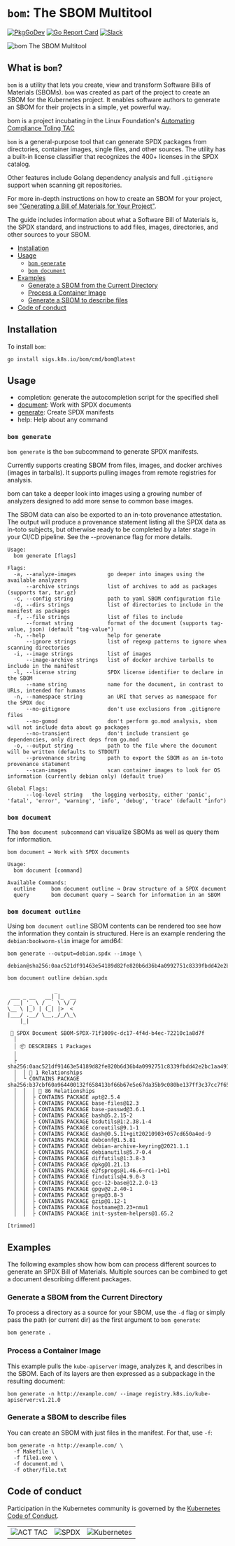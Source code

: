 # `bom`: The SBOM Multitool

[![PkgGoDev](https://pkg.go.dev/badge/sigs.k8s.io/bom)](https://pkg.go.dev/sigs.k8s.io/bom)
[![Go Report Card](https://goreportcard.com/badge/sigs.k8s.io/bom)](https://goreportcard.com/report/sigs.k8s.io/bom)
[![Slack](https://img.shields.io/badge/Slack-%23release--management-blueviolet)](https://kubernetes.slack.com/archives/C2C40FMNF)

 ![bom The SBOM Multitool](logo/logo.png)



## What is `bom`?

`bom` is a utility that lets you create, view and transform Software Bills of
Materials (SBOMs). `bom` was created as part of the project to create an SBOM
for the Kubernetes project. It enables software authors to generate an
SBOM for their projects in a simple, yet powerful way.

bom is a project incubating in the Linux Foundation's
[Automating Compliance Toling TAC](https://github.com/act-project/TAC)

`bom` is a general-purpose tool that can generate SPDX packages from
directories, container images, single files, and other sources. The utility
has a built-in license classifier that recognizes the 400+ licenses in
the SPDX catalog.

Other features include Golang dependency analysis and full `.gitignore`
support when scanning git repositories.

For more in-depth instructions on how to create an SBOM for your project, see
["Generating a Bill of Materials for Your Project"](https://kubernetes-sigs.github.io/bom/tutorials/creating_bill_of_materials/).

The guide includes information about what a Software Bill of Materials is,
the SPDX standard, and instructions to add files, images, directories, and
other sources to your SBOM.

- [Installation](#installation)
- [Usage](#usage)
  - [`bom generate`](#bom-generate)
  - [`bom document`](#bom-document)
- [Examples](#examples)
  - [Generate a SBOM from the Current Directory](#generate-a-sbom-from-the-current-directory)
  - [Process a Container Image](#process-a-container-image)
  - [Generate a SBOM to describe files](#generate-a-sbom-to-describe-files)
- [Code of conduct](#code-of-conduct)

## Installation

To install `bom`:

```console
go install sigs.k8s.io/bom/cmd/bom@latest
```

## Usage

- completion: generate the autocompletion script for the specified shell
- [document](#bom-document): Work with SPDX documents
- [generate](#bom-generate): Create SPDX manifests
- help: Help about any command

### `bom generate`

`bom generate` is the `bom` subcommand to generate SPDX manifests.

Currently supports creating SBOM from files, images, and docker
archives (images in tarballs). It supports pulling images from
remote registries for analysis.

bom can take a deeper look into images using a growing number
of analyzers designed to add more sense to common base images.

The SBOM data can also be exported to an in-toto provenance
attestation. The output will produce a provenance statement listing all
the SPDX data as in-toto subjects, but otherwise ready to be
completed by a later stage in your CI/CD pipeline. See the
--provenance flag for more details.

```console
Usage:
  bom generate [flags]

Flags:
  -a, --analyze-images          go deeper into images using the available analyzers
      --archive strings         list of archives to add as packages (supports tar, tar.gz)
  -c, --config string           path to yaml SBOM configuration file
  -d, --dirs strings            list of directories to include in the manifest as packages
  -f, --file strings            list of files to include
      --format string           format of the document (supports tag-value, json) (default "tag-value")
  -h, --help                    help for generate
      --ignore strings          list of regexp patterns to ignore when scanning directories
  -i, --image strings           list of images
      --image-archive strings   list of docker archive tarballs to include in the manifest
  -l, --license string          SPDX license identifier to declare in the SBOM
      --name string             name for the document, in contrast to URLs, intended for humans
  -n, --namespace string        an URI that serves as namespace for the SPDX doc
      --no-gitignore            don't use exclusions from .gitignore files
      --no-gomod                don't perform go.mod analysis, sbom will not include data about go packages
      --no-transient            don't include transient go dependencies, only direct deps from go.mod
  -o, --output string           path to the file where the document will be written (defaults to STDOUT)
      --provenance string       path to export the SBOM as an in-toto provenance statement
      --scan-images             scan container images to look for OS information (currently debian only) (default true)

Global Flags:
      --log-level string   the logging verbosity, either 'panic', 'fatal', 'error', 'warning', 'info', 'debug', 'trace' (default "info")

```

### `bom document`

The `bom document subcommand` can visualize SBOMs as well as query them for
information.

```console
bom document → Work with SPDX documents

Usage:
  bom document [command]

Available Commands:
  outline     bom document outline → Draw structure of a SPDX document
  query       bom document query → Search for information in an SBOM
```

### `bom document outline`

Using `bom document outline` SBOM contents can be rendered too see how the
information they contain is structured. Here is an example rendering the
`debian:bookworm-slim` image for amd64:

```
bom generate --output=debian.spdx --image \
  debian@sha256:0aac521df91463e54189d82fe820b6d36b4a0992751c8339fbdd42e2bc1aa491

bom document outline debian.spdx

               _
 ___ _ __   __| |_  __
/ __| '_ \ / _` \ \/ /
\__ \ |_) | (_| |>  <
|___/ .__/ \__,_/_/\_\
    |_|

 📂 SPDX Document SBOM-SPDX-71f1009c-dc17-4f4d-b4ec-72210c1a8d7f
  │
  │ 📦 DESCRIBES 1 Packages
  │
  ├ sha256:0aac521df91463e54189d82fe820b6d36b4a0992751c8339fbdd42e2bc1aa491
  │  │ 🔗 1 Relationships
  │  └ CONTAINS PACKAGE sha256:b37cbf60a964400132f658413bf66b67e5e67da35b9c080be137ff3c37cc7f65
  │  │  │ 🔗 86 Relationships
  │  │  ├ CONTAINS PACKAGE apt@2.5.4
  │  │  ├ CONTAINS PACKAGE base-files@12.3
  │  │  ├ CONTAINS PACKAGE base-passwd@3.6.1
  │  │  ├ CONTAINS PACKAGE bash@5.2.15-2
  │  │  ├ CONTAINS PACKAGE bsdutils@1:2.38.1-4
  │  │  ├ CONTAINS PACKAGE coreutils@9.1-1
  │  │  ├ CONTAINS PACKAGE dash@0.5.11+git20210903+057cd650a4ed-9
  │  │  ├ CONTAINS PACKAGE debconf@1.5.81
  │  │  ├ CONTAINS PACKAGE debian-archive-keyring@2021.1.1
  │  │  ├ CONTAINS PACKAGE debianutils@5.7-0.4
  │  │  ├ CONTAINS PACKAGE diffutils@1:3.8-3
  │  │  ├ CONTAINS PACKAGE dpkg@1.21.13
  │  │  ├ CONTAINS PACKAGE e2fsprogs@1.46.6~rc1-1+b1
  │  │  ├ CONTAINS PACKAGE findutils@4.9.0-3
  │  │  ├ CONTAINS PACKAGE gcc-12-base@12.2.0-13
  │  │  ├ CONTAINS PACKAGE gpgv@2.2.40-1
  │  │  ├ CONTAINS PACKAGE grep@3.8-3
  │  │  ├ CONTAINS PACKAGE gzip@1.12-1
  │  │  ├ CONTAINS PACKAGE hostname@3.23+nmu1
  │  │  ├ CONTAINS PACKAGE init-system-helpers@1.65.2

[trimmed]

```

## Examples

The following examples show how bom can process different sources to generate
an SPDX Bill of Materials. Multiple sources can be combined to get a document
describing different packages.

### Generate a SBOM from the Current Directory

To process a directory as a source for your SBOM, use the `-d` flag or simply pass
the path (or current dir) as the first argument to `bom generate`:

```bash
bom generate .
```

### Process a Container Image

This example pulls the `kube-apiserver` image, analyzes it, and describes in the
SBOM. Each of its layers are then expressed as a subpackage in the resulting
document:

```console
bom generate -n http://example.com/ --image registry.k8s.io/kube-apiserver:v1.21.0
```

### Generate a SBOM to describe files

You can create an SBOM with just files in the manifest. For that, use `-f`:

```console
bom generate -n http://example.com/ \
  -f Makefile \
  -f file1.exe \
  -f document.md \
  -f other/file.txt
```

## Code of conduct

Participation in the Kubernetes community is governed by the [Kubernetes Code of Conduct](code-of-conduct.md).


| | | |
| --- | --- | -- |
| ![ACT TAC](logo/act-tac.png) |  ![SPDX](logo/spdx.png) | ![Kubernetes](logo/kubernetes.png) |

